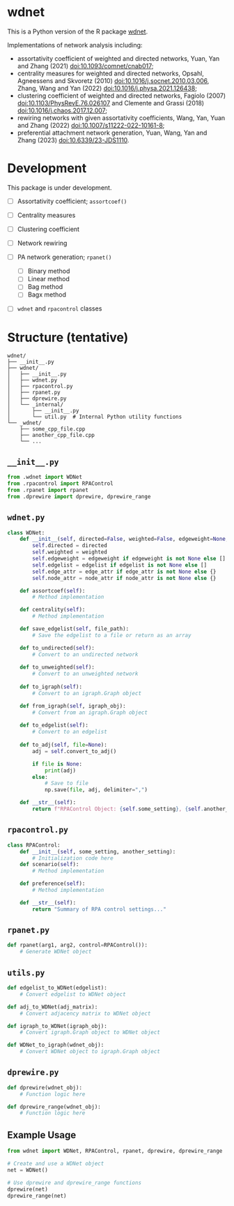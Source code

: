 # wdnet

This is a Python version of the R package
[wdnet](https://cran.r-project.org/web/packages/wdnet/index.html).


Implementations of network analysis including:
+ assortativity coefficient of weighted and directed networks, Yuan,
  Yan and Zhang (2021) <doi:10.1093/comnet/cnab017>;
+ centrality measures for weighted and directed networks, Opsahl,
  Agneessens and Skvoretz (2010) <doi:10.1016/j.socnet.2010.03.006>,
  Zhang, Wang and Yan (2022) <doi:10.1016/j.physa.2021.126438>;
+ clustering coefficient of weighted and directed networks, Fagiolo
  (2007) <doi:10.1103/PhysRevE.76.026107> and Clemente and Grassi
  (2018) <doi:10.1016/j.chaos.2017.12.007>;
+ rewiring networks with given assortativity coefficients, Wang, Yan,
  Yuan and Zhang (2022) <doi:10.1007/s11222-022-10161-8>;
+ preferential attachment network generation, Yuan, Wang, Yan and
  Zhang (2023) <doi:10.6339/23-JDS1110>.


# Development

This package is under development.

- [ ] Assortativity coefficient; `assortcoef()`
- [ ] Centrality measures
- [ ] Clustering coefficient
- [ ] Network rewiring
- [ ] PA network generation; `rpanet()`
  - [ ] Binary method
  - [ ] Linear method
  - [ ] Bag method
  - [ ] Bagx method
- [ ] `wdnet` and `rpacontrol` classes


# Structure (tentative)

```
wdnet/
├── __init__.py
├── wdnet/
│   ├── __init__.py
│   ├── wdnet.py
│   ├── rpacontrol.py
│   ├── rpanet.py
│   ├── dprewire.py
│   └── _internal/
│       ├── __init__.py
│       └── util.py  # Internal Python utility functions
└── _wdnet/
    ├── some_cpp_file.cpp
    ├── another_cpp_file.cpp
    └── ...

```

## `__init__.py`

```python
from .wdnet import WDNet
from .rpacontrol import RPAControl
from .rpanet import rpanet
from .dprewire import dprewire, dprewire_range
```

## `wdnet.py`

```python
class WDNet:
    def __init__(self, directed=False, weighted=False, edgeweight=None, edgelist=None, edge_attr=None, node_attr=None):
        self.directed = directed
        self.weighted = weighted
        self.edgeweight = edgeweight if edgeweight is not None else []
        self.edgelist = edgelist if edgelist is not None else []
        self.edge_attr = edge_attr if edge_attr is not None else {}
        self.node_attr = node_attr if node_attr is not None else {}

    def assortcoef(self):
        # Method implementation

    def centrality(self):
        # Method implementation

    def save_edgelist(self, file_path):
        # Save the edgelist to a file or return as an array

    def to_undirected(self):
        # Convert to an undirected network
    
    def to_unweighted(self):
        # Convert to an unweighted network
    
    def to_igraph(self):
        # Convert to an igraph.Graph object

    def from_igraph(self, igraph_obj):
        # Convert from an igraph.Graph object
      
    def to_edgelist(self):
        # Convert to an edgelist
    
    def to_adj(self, file=None):
        adj = self.convert_to_adj()

        if file is None:
            print(adj)
        else:
            # Save to file
            np.save(file, adj, delimiter=",")

    def __str__(self):
        return f"RPAControl Object: {self.some_setting}, {self.another_setting}"
```

## `rpacontrol.py`

```python
class RPAControl:
    def __init__(self, some_setting, another_setting):
        # Initialization code here
    def scenario(self):
        # Method implementation

    def preference(self):
        # Method implementation

    def __str__(self):
        return "Summary of RPA control settings..."
```

## `rpanet.py`

```python
def rpanet(arg1, arg2, control=RPAControl()):
    # Generate WDNet object
```

## `utils.py`

```python
def edgelist_to_WDNet(edgelist):
    # Convert edgelist to WDNet object

def adj_to_WDNet(adj_matrix):
    # Convert adjacency matrix to WDNet object

def igraph_to_WDNet(igraph_obj):
    # Convert igraph.Graph object to WDNet object

def WDNet_to_igraph(wdnet_obj):
    # Convert WDNet object to igraph.Graph object
```

## `dprewire.py`

```python
def dprewire(wdnet_obj):
    # Function logic here

def dprewire_range(wdnet_obj):
    # Function logic here
```

## Example Usage

```python
from wdnet import WDNet, RPAControl, rpanet, dprewire, dprewire_range

# Create and use a WDNet object
net = WDNet()

# Use dprewire and dprewire_range functions
dprewire(net)
dprewire_range(net)
```